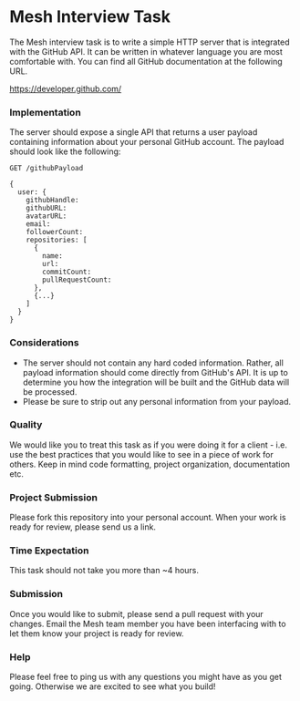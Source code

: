 # Mesh Interview Task

The Mesh interview task is to write a simple HTTP server that is integrated with the GitHub API. It can be written in whatever language you are most comfortable with. You can find all GitHub documentation at the following URL.

https://developer.github.com/

### Implementation

The server should expose a single API that returns a user payload containing information about your personal GitHub account. The payload should look like the following:

```
GET /githubPayload

{
  user: {
    githubHandle:
    githubURL:
    avatarURL:
    email:
    followerCount:
    repositories: [
      {
        name:
        url:
        commitCount:
        pullRequestCount:
      },
      {...}
    ]
  }
}
```

### Considerations

 * The server should not contain any hard coded information. Rather, all payload information should come directly from GitHub's API. It is up to determine you how the integration will be built and the GitHub data will be processed.
 * Please be sure to strip out any personal information from your payload.

### Quality

We would like you to treat this task as if you were doing it for a client - i.e. use the best practices that you would like to see in a piece of work for others. Keep in mind code formatting, project organization, documentation etc.

### Project Submission

Please fork this repository into your personal account. When your work is ready for review, please send us a link.

### Time Expectation

This task should not take you more than ~4 hours.

### Submission

Once you would like to submit, please send a pull request with your changes. Email the Mesh team member you have been interfacing with to let them know your project is ready for review.

### Help

Please feel free to ping us with any questions you might have as you get going. Otherwise we are excited to see what you build!
